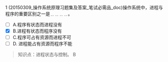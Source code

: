1
(20150309_操作系统原理习题集及答案_笔试必需品_doc)操作系统中，进程与程序的重要区别之一是﹎﹎﹎﹎。
- [ ] A.程序有状态而进程没有 
- [x] B.进程有状态而程序没有 
- [ ] C.程序可占有资源而进程不可 
- [ ] D. 进程能占有资源而程序不能

> 知识点：进程状态与控制。
> B
